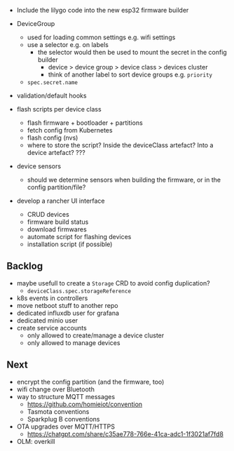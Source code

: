 - Include the lilygo code into the new esp32 firmware builder
- DeviceGroup
  - used for loading common settings e.g. wifi settings
  - use a selector e.g. on labels
    - the selector would then be used to mount the secret in the config builder
      - device > device group > device class > devices cluster
      - think of another label to sort device groups e.g. `priority`
  - `spec.secret.name`
- validation/default hooks
- flash scripts per device class
  - flash firmware + bootloader + partitions
  - fetch config from Kubernetes
  - flash config (nvs)
  - where to store the script? Inside the deviceClass artefact? Into a device artefact? ???
- device sensors
  - should we determine sensors when building the firmware, or in the config partition/file?
- develop a rancher UI interface

  - CRUD devices
  - firmware build status
  - download firmwares
  - automate script for flashing devices
  - installation script (if possible)

## Backlog

- maybe usefull to create a `Storage` CRD to avoid config duplication?
  - `deviceClass.spec.storageReference`
- k8s events in controllers
- move netboot stuff to another repo
- dedicated influxdb user for grafana
- dedicated minio user
- create service accounts
  - only allowed to create/manage a device cluster
  - only allowed to manage devices

## Next

- encrypt the config partition (and the firmware, too)
- wifi change over Bluetooth
- way to structure MQTT messages
  - https://github.com/homieiot/convention
  - Tasmota conventions
  - Sparkplug B conventions
- OTA upgrades over MQTT/HTTPS
  - https://chatgpt.com/share/c35ae778-766e-41ca-adc1-1f3021af7fd8
- OLM: overkill
